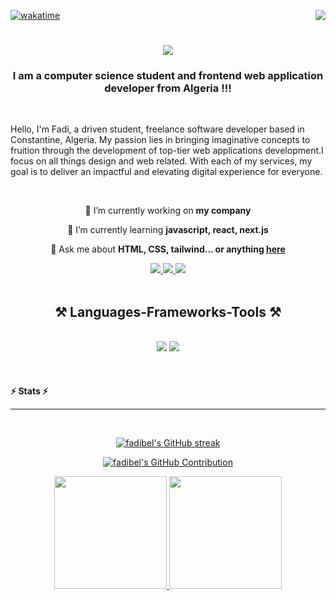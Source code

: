 

[![wakatime](https://wakatime.com/badge/user/3de5645b-cd69-4f23-ac7a-01b308ade5f0.svg)](https://wakatime.com/@3de5645b-cd69-4f23-ac7a-01b308ade5f0)
  <img align="right" src="https://visitor-badge.laobi.icu/badge?page_id=fadibel.fadibel" />

<h1 align="center">
    <img src="https://readme-typing-svg.herokuapp.com/?font=Righteous&size=35&center=true&vCenter=true&width=500&height=70&duration=4000&lines=Hi+There!+👋;+I'm+Fadi+Belkacemi!;+Front+end+developer;" />
  <h3 align="center"> I am a computer science student and frontend web application developer from Algeria !!!</h3>
</h1>
<br/>

  Hello, I'm Fadi, a driven student, freelance software developer based in Constantine, Algeria. My passion lies in bringing imaginative concepts to fruition through the development of top-tier web applications development.I focus on all things design and web related. With each of my services, my goal is to deliver an impactful and elevating digital experience for everyone.



<br/>

<div align="center">
 
 🔭 I’m currently working on **my company**
 
 🌱 I’m currently learning **javascript, react, next.js**

💬 Ask me about **HTML, CSS, tailwind... or anything [here](https://github.com/fadibel/fadibel/issues)**


 </div>
 
<div align="center"> 
  <a href="mailto:fadibelkacemi05@gmail.com">
    <img src="https://img.shields.io/badge/Gmail-333333?style=for-the-badge&logo=gmail&logoColor=red" />
  </a>
  <a href="https://linkedin.com/in/fadi-belkacemi-0b39842a4" target="_blank">
    <img src="https://img.shields.io/badge/LinkedIn-0077B5?style=for-the-badge&logo=linkedin&logoColor=white" target="_blank" />
  </a>
  <a href="" target="_blank">
     <img src="https://img.shields.io/badge/Portfolio-FF5722?style=for-the-badge&logo=todoist&logoColor=white" target="_blank" /> 
  </a> 
</div>

 <br/>
 
<h2 align="center">⚒️ Languages-Frameworks-Tools ⚒️</h2>
<br/>
<div align="center">
    <img src="https://skillicons.dev/icons?i=react,bootstrap,html,css,vscode,github,tailwind,git," />
    <img src="https://skillicons.dev/icons?i=nodejs,javascript,typescript,express,mongodb,c,java,nextjs,mysql," /><br>
</div>
<br/><br/>
<br/>
<b> ⚡ Stats ⚡ </b> 
<hr>
<br>

<p align="center">
  <a href="https://github.com/fadibel">
    <img src="https://github-readme-streak-stats.herokuapp.com/?user=fadibel&theme=algolia" alt="fadibel's GitHub streak"/>
  </a>
</p>
<p align="center">
  <a href="https://github.com/fadibel">
    <img src="https://github-profile-summary-cards.vercel.app/api/cards/profile-details?username=fadibel&theme=algolia" alt="fadibel's GitHub Contribution"/>
  </a>
</p>
<p align="center">
<a href="https://github.com/fadibel">
  <img height="180em" src="https://github-readme-stats-eight-theta.vercel.app/api?username=fadibel&show_icons=true&theme=algolia&include_all_commits=true&count_private=true"/>
  <img height="180em" src="https://github-readme-stats-eight-theta.vercel.app/api/top-langs/?username=fadibel&layout=compact&langs_count=8&theme=algolia&count_private=true"/>
</a>
</p>

<br/>

<br/>
